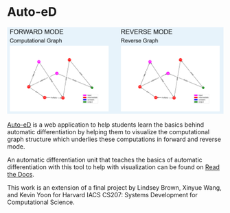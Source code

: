 # Auto-eD
![Example](AutoEdCover.png)

[Auto-eD](https://autoed.herokuapp.com/) is a web application to help students learn the basics behind automatic differentiation by helping them to visualize the computational graph structure which underlies these computations in forward and reverse mode.

An automatic differentiation unit that teaches the basics of automatic differentiation with this tool to help with visualization can be found on [Read the Docs](https://auto-ed.readthedocs.io/en/latest/).

This work is an extension of a final project by Lindsey Brown, Xinyue Wang, and Kevin Yoon for Harvard IACS CS207: Systems Development for Computational Science. 
